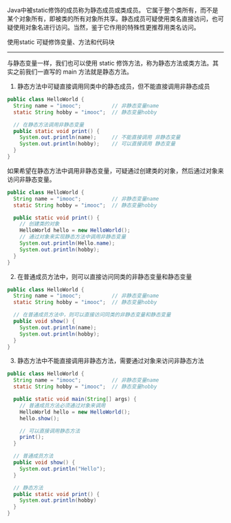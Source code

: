 Java中被static修饰的成员称为静态成员或类成员。 它属于整个类所有，而不是某个对象所有，即被类的所有对象所共享。静态成员可疑使用类名直接访问，也可疑使用对象名进行访问。当然，鉴于它作用的特殊性更推荐用类名访问。

使用static 可疑修饰变量、方法和代码块

---

与静态变量一样，我们也可以使用 static 修饰方法，称为静态方法或类方法。其实之前我们一直写的 main 方法就是静态方法。

1. 静态方法中可疑直接调用同类中的静态成员，但不能直接调用非静态成员

```java
public class HelloWorld {
  String name = "imooc";          // 非静态变量name
  static String hobby = "imooc";  // 静态变量hobby

  // 在静态方法调用非静态变量
  public static void print() {
    System.out.println(name);     // 不能直接调用 非静态变量
    System.out.println(hobby);    // 可以直接调用 静态变量
  }
}
```

如果希望在静态方法中调用非静态变量，可疑通过创建类的对象，然后通过对象来访问非静态变量。

```java
public class HelloWorld {
  String name = "imooc";          // 非静态变量name
  static String hobby = "imooc";  // 静态变量hobby

  public static void print() {
    // 创建类的对象
    HelloWorld hello = new HelloWorld();
    // 通过对象来实现静态方法中调用非静态变量
    System.out.println(Hello.name);
    System.out.println(hobby);
  }
}
```

2. 在普通成员方法中，则可以直接访问同类的非静态变量和静态变量

```java
public class HelloWorld {
  String name = "imooc";          // 非静态变量name
  static String hobby = "imooc";  // 静态变量hobby

  // 在普通成员方法中，则可以直接访问同类的非静态变量和静态变量
  public void show() {
    System.out.println(name);
    System.out.println(hobby);
  }
}
```

3. 静态方法中不能直接调用非静态方法，需要通过对象来访问非静态方法

```java
public class HelloWorld {
  String name = "imooc";          // 非静态变量name
  static String hobby = "imooc";  // 静态变量hobby

  public static void main(String[] args) {
    // 普通成员方法必须通过对象来调用
    HelloWorld hello = new HelloWorld();
    hello.show();

    // 可以直接调用静态方法
    print();
  }

  // 普通成员方法
  public void show() {
    System.out.println("Hello");
  }

  // 静态方法
  public static void print() {
    System.out.println(hobby)
  }
}
```